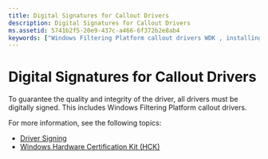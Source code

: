 ```yaml
---
title: Digital Signatures for Callout Drivers
description: Digital Signatures for Callout Drivers
ms.assetid: 5741b2f5-20e9-437c-a466-6f372b2e8ab4
keywords: ["Windows Filtering Platform callout drivers WDK , installing", "callout drivers WDK Windows Filtering Platform , installing", "installing callout drivers WDK Windows Filtering Platform", "digital signatures WDK , callout drivers", "signatures WDK , callout drivers", "signing drivers WDK , callout drivers"]
---
```


# Digital Signatures for Callout Drivers


To guarantee the quality and integrity of the driver, all drivers must be digitally signed. This includes Windows Filtering Platform callout drivers.

For more information, see the following topics:

-   [Driver Signing](https://msdn.microsoft.com/library/windows/hardware/ff544865)
-   [Windows Hardware Certification Kit (HCK)](https://go.microsoft.com/fwlink/p/?LinkId=733613)

 

 





